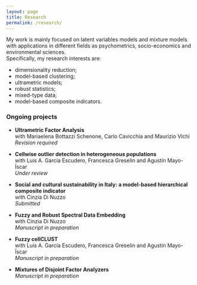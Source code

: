 ```yaml
---
layout: page
title: Research
permalink: /research/
---
```


My work is mainly focused on latent variables models and mixture models with applications in different fields as psychometrics, socio-economics and environmental sciences. \
Specifically, my research interests are:
- dimensionality reduction;
- model-based clustering;
- ultrametric models;
- robust statistics;
- mixed-type data;
- model-based composite indicators.

### Ongoing projects

- **Ultrametric Factor Analysis** \
with Mariaelena Bottazzi Schenone, Carlo Cavicchia and Maurizio Vichi\
_Revision required_

- **Cellwise outlier detection in heterogeneous populations** \
with Luis A. García Escudero, Francesca Greselin and Agustín Mayo-Íscar \
_Under review_

- **Social and cultural sustainability in Italy: a model-based hierarchical composite indicator** \
with Cinzia Di Nuzzo \
_Submitted_

- **Fuzzy and Robust Spectral Data Embedding** \
with Cinzia Di Nuzzo \
_Manuscript in preparation_

- **Fuzzy cellCLUST** \
with Luis A. García Escudero, Francesca Greselin and Agustín Mayo-Íscar \
_Manuscript in preparation_

- **Mixtures of Disjoint Factor Analyzers** \
_Manuscript in preparation_















